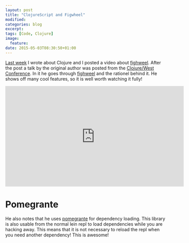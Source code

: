 ```yaml
---
layout: post
title: "ClojureScript and Figwheel"
modified:
categories: blog
excerpt:
tags: [Code, Clojure]
image:
  feature:
date: 2015-05-03T08:30:50+01:00
---
```


[Last week](/2015/04/29/Clojure/) I wrote about Clojure and I posted a video about [fighweel](https://github.com/bhauman/lein-figwheel). After the post a talk by the original author was posted from the [Clojure/West Conference](http://clojurewest.org/). In it he goes through [fighweel](https://github.com/bhauman/lein-figwheel) and the rationel behind it. He shows off many cool features, so it is well worth watching it fully!

<iframe width="560" height="315" src="https://www.youtube.com/embed/j-kj2qwJa_E" frameborder="0" allowfullscreen></iframe>

# Pomegrante #

He also notes that he uses [pomegrante](https://github.com/cemerick/pomegranate) for dependency loading. This library is also usable from the normal lein repl to load dependencies while you are hacking away. This means that it is not necessary to reload the repl when you need another dependency! This is awesome!
